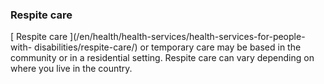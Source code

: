 ###  Respite care

[ Respite care ](/en/health/health-services/health-services-for-people-with-
disabilities/respite-care/) or temporary care may be based in the community or
in a residential setting. Respite care can vary depending on where you live in
the country.
